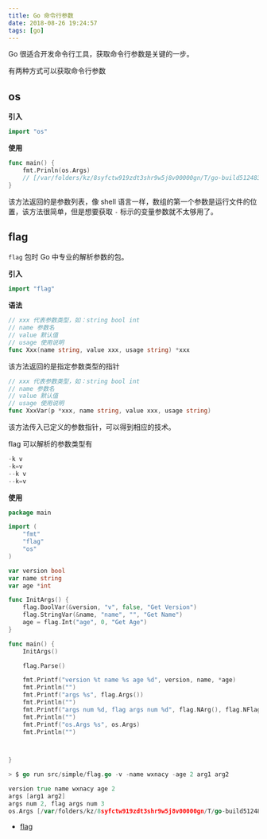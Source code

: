 ```yaml
---
title: Go 命令行参数
date: 2018-08-26 19:24:57
tags: [go]
---
```


Go 很适合开发命令行工具，获取命令行参数是关键的一步。

<!-- more --><!-- toc -->
有两种方式可以获取命令行参数

## os

**引入**

```go
import "os"
```

**使用**

```go
func main() {
    fmt.Prinln(os.Args)
    // [/var/folders/kz/8syfctw919zdt3shr9w5j8v00000gn/T/go-build512483375/b001/exe/flag -v -name wxnacy -age 2 arg1 arg2]
}
```

该方法返回的是参数列表，像 shell 语言一样，数组的第一个参数是运行文件的位置，该方法很简单，但是想要获取 `-` 标示的变量参数就不太够用了。

## flag

`flag` 包时 Go 中专业的解析参数的包。

**引入**

```go
import "flag"
```

**语法**

```go
// xxx 代表参数类型，如：string bool int
// name 参数名
// value 默认值
// usage 使用说明
func Xxx(name string, value xxx, usage string) *xxx
```

该方法返回的是指定参数类型的指针

```go
// xxx 代表参数类型，如：string bool int
// name 参数名
// value 默认值
// usage 使用说明
func XxxVar(p *xxx, name string, value xxx, usage string)
```

该方法传入已定义的参数指针，可以得到相应的技术。

flag 可以解析的参数类型有

```go
-k v
-k=v
--k v
--k=v
```

**使用**

```go
package main

import (
    "fmt"
    "flag"
    "os"
)

var version bool
var name string
var age *int

func InitArgs() {
    flag.BoolVar(&version, "v", false, "Get Version")
    flag.StringVar(&name, "name", "", "Get Name")
    age = flag.Int("age", 0, "Get Age")
}

func main() {
    InitArgs()

    flag.Parse()

    fmt.Printf("version %t name %s age %d", version, name, *age)
    fmt.Println("")
    fmt.Printf("args %s", flag.Args())
    fmt.Println("")
    fmt.Printf("args num %d, flag args num %d", flag.NArg(), flag.NFlag())
    fmt.Println("")
    fmt.Printf("os.Args %s", os.Args)
    fmt.Println("")



}
```

```go
> $ go run src/simple/flag.go -v -name wxnacy -age 2 arg1 arg2

version true name wxnacy age 2
args [arg1 arg2]
args num 2, flag args num 3
os.Args [/var/folders/kz/8syfctw919zdt3shr9w5j8v00000gn/T/go-build512483375/b001/exe/flag -v -name wxnacy -age 2 arg1 arg2]
```

- [flag](https://golang.org/pkg/flag/)
